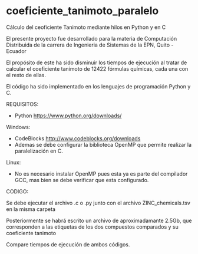 # coeficiente_tanimoto_paralelo
Cálculo del ceoficiente Tanimoto mediante hilos en Python y en C

El presente proyecto fue desarrollado para la materia de Computación Distribuida de la carrera de Ingenieria de Sistemas de la EPN, Quito - Ecuador

El propósito de este ha sido disminuir los tiempos de ejecución al tratar de calcular el coeficiente tanimoto de 12422 fórmulas químicas, cada una con el resto de ellas.

El código ha sido implementado en los lenguajes de programación Python y C.

REQUISITOS:

* Python https://www.python.org/downloads/

Windows:

  * CodeBlocks http://www.codeblocks.org/downloads
  * Ademas se debe configurar la biblioteca OpenMP que permite realizar la paralelización en C. 
  
Linux:

  * No es necesario instalar OpenMP pues esta ya es parte del compilador GCC, mas bien se debe verificar que esta configurado.
 
 CODIGO:
 
 Se debe ejecutar el archivo .c o .py junto con el archivo ZINC_chemicals.tsv en la misma carpeta
 
 Posteriormente se habrá escrito un archivo de aproximadamante 2.5Gb, que corresponden a las etiquetas de los dos compuestos comparados y su coeficiente tanimoto
 
 Compare tiempos de ejecución de ambos códigos.
